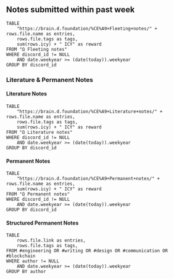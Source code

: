 ## Notes submitted within past week

```dataview
TABLE
	"https://brain.d.foundation/%CE%A9+Fleeting+notes/" + rows.file.name as entries,
	rows.file.tags as tags,
	sum(rows.icy) + " ICY" as reward
FROM "Ω Fleeting notes"
WHERE discord_id != NULL
	AND date.weekyear >= (date(today)).weekyear
GROUP BY discord_id
```

### Literature & Permanent Notes

#### Literature Notes
```dataview
TABLE
	"https://brain.d.foundation/%CE%A9+Literature+notes/" + rows.file.name as entries,
	rows.file.tags as tags,
	sum(rows.icy) + " ICY" as reward
FROM "Ω Literature notes"
WHERE discord_id != NULL
	AND date.weekyear >= (date(today)).weekyear
GROUP BY discord_id
```

#### Permanent Notes
```dataview
TABLE
	"https://brain.d.foundation/%CE%A9+Permanent+notes/" + rows.file.name as entries,
	sum(rows.icy) + " ICY" as reward
FROM "Ω Permanent notes"
WHERE discord_id != NULL
	AND date.weekyear >= (date(today)).weekyear
GROUP BY discord_id
```

#### Structured Permanent Notes
```dataview
TABLE
	rows.file.link as entries, 
	rows.file.tags as tags,
FROM #engineering OR #writing OR #design OR #communication OR #blockchain
WHERE author != NULL
	AND date.weekyear >= (date(today)).weekyear
GROUP BY author
```

